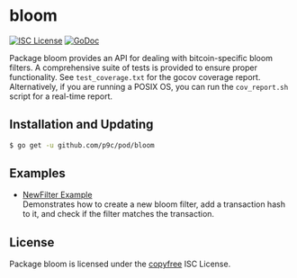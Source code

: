 # bloom

[![ISC License](http://img.shields.io/badge/license-ISC-blue.svg)](http://copyfree.org)
[![GoDoc](http://img.shields.io/badge/godoc-reference-blue.svg)](http://godoc.org/github.com/p9c/pod/util/bloom)

Package bloom provides an API for dealing with bitcoin-specific bloom filters. A comprehensive suite of tests is provided to ensure proper functionality. See `test_coverage.txt` for the gocov coverage report. Alternatively, if you are running a POSIX OS, you can run the `cov_report.sh` script for a real-time report.

## Installation and Updating

```bash
$ go get -u github.com/p9c/pod/bloom
```

## Examples

- [NewFilter Example](http://godoc.org/github.com/p9c/pod/util/bloom#example-NewFilter)  
  Demonstrates how to create a new bloom filter, add a transaction hash to it, and check if the filter matches the transaction.

## License

Package bloom is licensed under the [copyfree](http://copyfree.org) ISC License.
